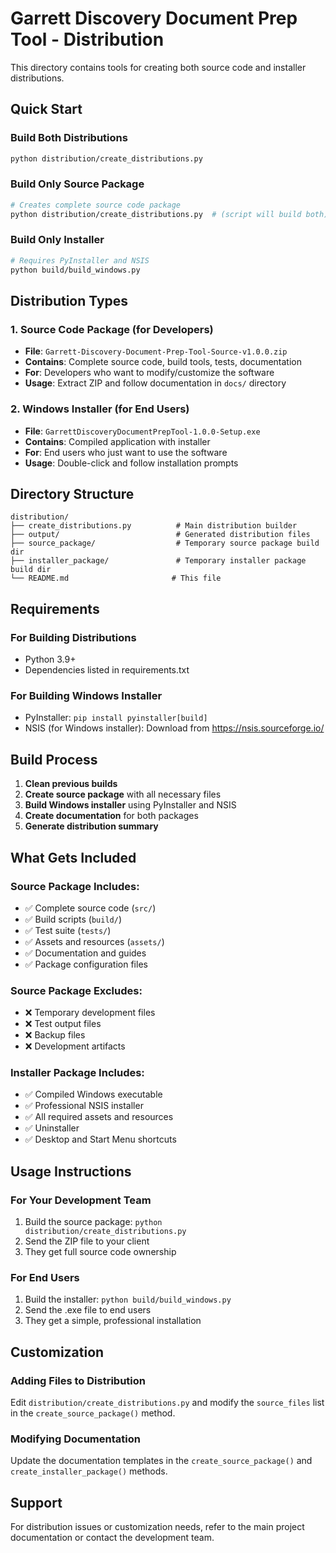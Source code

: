 # Garrett Discovery Document Prep Tool - Distribution

This directory contains tools for creating both source code and installer distributions.

## Quick Start

### Build Both Distributions
```bash
python distribution/create_distributions.py
```

### Build Only Source Package
```bash
# Creates complete source code package
python distribution/create_distributions.py  # (script will build both)
```

### Build Only Installer
```bash
# Requires PyInstaller and NSIS
python build/build_windows.py
```

## Distribution Types

### 1. Source Code Package (for Developers)
- **File**: `Garrett-Discovery-Document-Prep-Tool-Source-v1.0.0.zip`
- **Contains**: Complete source code, build tools, tests, documentation
- **For**: Developers who want to modify/customize the software
- **Usage**: Extract ZIP and follow documentation in `docs/` directory

### 2. Windows Installer (for End Users)
- **File**: `GarrettDiscoveryDocumentPrepTool-1.0.0-Setup.exe`
- **Contains**: Compiled application with installer
- **For**: End users who just want to use the software
- **Usage**: Double-click and follow installation prompts

## Directory Structure

```
distribution/
├── create_distributions.py          # Main distribution builder
├── output/                          # Generated distribution files
├── source_package/                  # Temporary source package build dir
├── installer_package/               # Temporary installer package build dir
└── README.md                       # This file
```

## Requirements

### For Building Distributions
- Python 3.9+
- Dependencies listed in requirements.txt

### For Building Windows Installer
- PyInstaller: `pip install pyinstaller[build]`
- NSIS (for Windows installer): Download from https://nsis.sourceforge.io/

## Build Process

1. **Clean previous builds**
2. **Create source package** with all necessary files
3. **Build Windows installer** using PyInstaller and NSIS
4. **Create documentation** for both packages
5. **Generate distribution summary**

## What Gets Included

### Source Package Includes:
- ✅ Complete source code (`src/`)
- ✅ Build scripts (`build/`)
- ✅ Test suite (`tests/`)
- ✅ Assets and resources (`assets/`)
- ✅ Documentation and guides
- ✅ Package configuration files

### Source Package Excludes:
- ❌ Temporary development files
- ❌ Test output files
- ❌ Backup files
- ❌ Development artifacts

### Installer Package Includes:
- ✅ Compiled Windows executable
- ✅ Professional NSIS installer
- ✅ All required assets and resources
- ✅ Uninstaller
- ✅ Desktop and Start Menu shortcuts

## Usage Instructions

### For Your Development Team
1. Build the source package: `python distribution/create_distributions.py`
2. Send the ZIP file to your client
3. They get full source code ownership

### For End Users
1. Build the installer: `python build/build_windows.py`
2. Send the .exe file to end users
3. They get a simple, professional installation

## Customization

### Adding Files to Distribution
Edit `distribution/create_distributions.py` and modify the `source_files` list in the `create_source_package()` method.

### Modifying Documentation
Update the documentation templates in the `create_source_package()` and `create_installer_package()` methods.

## Support

For distribution issues or customization needs, refer to the main project documentation or contact the development team.